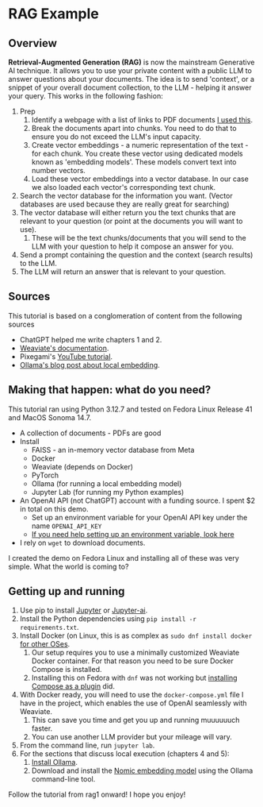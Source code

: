 # RAG Example
## Overview
**Retrieval-Augmented Generation (RAG)** is now the mainstream Generative AI technique. It allows you to use your private content with a public LLM to answer questions about your documents. The idea is to send 'context', or a snippet of your overall document collection, to the LLM - helping it answer your query.
This works in the following fashion:
1. Prep
   1. Identify a webpage with a list of links to PDF documents [I used this](https://www.analog.com/en/lp/001/blackfin-manuals.html).
   2. Break the documents apart into chunks. You need to do that to ensure you do not exceed the LLM's input capacity.
   3. Create vector embeddings - a numeric representation of the text - for each chunk. You create these vector using dedicated models known as 'embedding models'. These models convert text into number vectors.
   4. Load these vector embeddings into a vector database. In our case we also loaded each vector's corresponding text chunk.
2. Search the vector database for the information you want. (Vector databases are used because they are really great for searching)
3. The vector database will either return you the text chunks that are relevant to your question (or point at the documents you will want to use). 
   1. These will be the text chunks/documents that you will send to the LLM with your question to help it compose an answer for you.
4. Send a prompt containing the question and the context (search results) to the LLM.
5. The LLM will return an answer that is relevant to your question.

## Sources
This tutorial is based on a conglomeration of content from the following sources
* ChatGPT helped me write chapters 1 and 2.
* [Weaviate's documentation](https://weaviate.io/developers/academy/py/starter_text_data/text_rag).
* Pixegami's [YouTube tutorial](https://www.youtube.com/watch?v=2TJxpyO3ei4&t=202s).
* [Ollama's blog post about local embedding](https://ollama.com/blog/embedding-models).

## Making that happen: what do you need?
This tutorial ran using Python 3.12.7 and tested on Fedora Linux Release 41 and MacOS Sonoma 14.7. 

* A collection of documents - PDFs are good
* Install
  * FAISS - an in-memory vector database from Meta 
  * Docker
  * Weaviate (depends on Docker)
  * PyTorch
  * Ollama (for running a local embedding model)
  * Jupyter Lab (for running my Python examples)
* An OpenAI API (not ChatGPT) account with a funding source. I spent $2 in total on this demo.
   * Set up an environment variable for your OpenAI API key under the name ```OPENAI_API_KEY```
   * [If you need help setting up an environment variable, look here](https://chatgpt.com/share/672d3008-8dd4-800b-85f9-00f1752cbf9f)
* I rely on ```wget``` to download documents. 

I created the demo on Fedora Linux and installing all of these was very simple. What the world is coming to?

## Getting up and running
1. Use pip to install [Jupyter](https://jupyter.org) or [Jupyter-ai](https://jupyter-ai.readthedocs.io/en/latest/).
2. Install the Python dependencies using ```pip install -r requirements.txt```.
3. Install Docker (on Linux, this is as complex as ```sudo dnf install docker``` [for other OSes](https://docs.docker.com/desktop/).
   1. Our setup requires you to use a minimally customized Weaviate Docker container. For that reason you need to be sure Docker Compose is installed.
   2. Installing this on Fedora with ```dnf``` was not working but [installing Compose as a plugin](https://docs.docker.com/compose/install/standalone/) did.
4. With Docker ready, you will need to use the ```docker-compose.yml``` file I have in the project, which enables the use of OpenAI seamlessly with Weaviate.
   1. This can save you time and get you up and running muuuuuuch faster.
   2. You can use another LLM provider but your mileage will vary.
5. From the command line, run ```jupyter lab```.
6. For the sections that discuss local execution (chapters 4 and 5):
   1. [Install Ollama](https://ollama.com/download).
   2. Download and install the [Nomic embedding model](https://ollama.com/library/nomic-embed-text) using the Ollama command-line tool.

Follow the tutorial from rag1 onward! I hope you enjoy!

